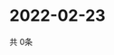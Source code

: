# 2022-02-23
  共 0条

  <!-- BEGIN -->
  <!-- 最后更新时间Wed Feb 23 2022 03:05:29 GMT+0000 (Coordinated Universal Time) -->
  
  <!-- END -->
  
  